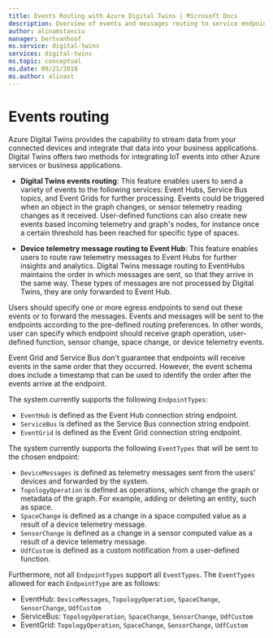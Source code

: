 ```yaml
---
title: Events Routing with Azure Digital Twins | Microsoft Docs
description: Overview of events and messages routing to service endpoints with Azure Digital Twins
author: alinamstanciu
manager: bertvanhoof
ms.service: digital-twins
services: digital-twins
ms.topic: conceptual
ms.date: 09/21/2018
ms.author: alinast
---
```


# Events routing

Azure Digital Twins provides the capability to stream data from your connected devices and integrate that data into your business applications. Digital Twins offers two methods for integrating IoT events into other Azure services or business applications. 

* **Digital Twins events routing**: This feature enables users to send a variety of events to the following services: Event Hubs, Service Bus topics, and Event Grids for further processing. Events could be triggered when an object in the graph changes, or sensor telemetry reading changes as it received. User-defined functions can also create new events based incoming telemetry and graph's nodes, for instance once a certain threshold has been reached for specific type of spaces.

* **Device telemetry message routing to Event Hub**: This feature enables users to route raw telemetry messages to Event Hubs for further insights and analytics. Digital Twins message routing to EventHubs maintains the order in which messages are sent, so that they arrive in the same way. These types of messages are not processed by Digital Twins, they are only forwarded to Event Hub.

Users should specify one or more egress endpoints to send out these events or to forward the messages. Events and messages will be sent to the endpoints according to the pre-defined routing preferences. In other words, user can specify which endpoint should receive graph operation, user-defined function, sensor change, space change, or device telemetry events.

Event Grid and Service Bus don't guarantee that endpoints will receive events in the same order that they occurred. However, the event schema does include a timestamp that can be used to identify the order after the events arrive at the endpoint. 

The system currently supports the following `EndpointTypes`:

* `EventHub` is defined as the Event Hub connection string endpoint.
* `ServiceBus` is defined as the Service Bus connection string endpoint.
* `EventGrid` is defined as the Event Grid connection string endpoint.

The system currently supports the following `EventTypes` that will be sent to the chosen endpoint:

* `DeviceMessages` is defined as telemetry messages sent from the users' devices and forwarded by the system.
* `TopologyOperation` is defined as operations, which change the graph or metadata of the graph. For example, adding or deleting an entity, such as space.
* `SpaceChange` is defined as a change in a space computed value as a result of a device telemetry message.
* `SensorChange` is defined as a change in a sensor computed value as a result of a device telemetry message.
* `UdfCustom` is defined as a custom notification from a user-defined function.

Furthermore, not all `EndpointTypes` support all `EventTypes`. The `EventTypes` allowed for each `EndpointType` are as follows:

* EventHub: `DeviceMessages`, `TopologyOperation`, `SpaceChange`, `SensorChange`, `UdfCustom`
* ServiceBus: `TopologyOperation`, `SpaceChange`, `SensorChange`, `UdfCustom`
* EventGrid: `TopologyOperation`, `SpaceChange`, `SensorChange`, `UdfCustom`

<!-- >[!NOTE]
>For more details on how to create endpoints and examples of events' schema, please see [Endpoints and Egress]](how-to-create-event-endpoints.md). -->
